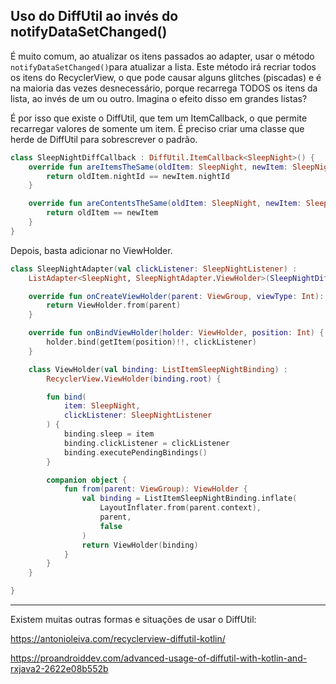 ## Uso do DiffUtil ao invés do notifyDataSetChanged()

É muito comum, ao atualizar os itens passados ao adapter, usar o método `notifyDataSetChanged()`para atualizar a lista. Este método irá recriar todos os itens do RecyclerView, o que pode causar alguns glitches (piscadas) e é na maioria das vezes desnecessário, porque recarrega TODOS os itens da lista, ao invés de um ou outro. Imagina o efeito disso em grandes listas?

É por isso que existe o DiffUtil, que tem um ItemCallback, o que permite recarregar valores de somente um item. É preciso criar uma classe que herde de DiffUtil para sobrescrever o padrão.

```kotlin
class SleepNightDiffCallback : DiffUtil.ItemCallback<SleepNight>() {
    override fun areItemsTheSame(oldItem: SleepNight, newItem: SleepNight): Boolean {
        return oldItem.nightId == newItem.nightId
    }

    override fun areContentsTheSame(oldItem: SleepNight, newItem: SleepNight): Boolean {
        return oldItem == newItem
    }
}
```

Depois, basta adicionar no ViewHolder.

```kotlin
class SleepNightAdapter(val clickListener: SleepNightListener) :
    ListAdapter<SleepNight, SleepNightAdapter.ViewHolder>(SleepNightDiffCallback()) {

    override fun onCreateViewHolder(parent: ViewGroup, viewType: Int): ViewHolder {
        return ViewHolder.from(parent)
    }

    override fun onBindViewHolder(holder: ViewHolder, position: Int) {
        holder.bind(getItem(position)!!, clickListener)
    }

    class ViewHolder(val binding: ListItemSleepNightBinding) :
        RecyclerView.ViewHolder(binding.root) {

        fun bind(
            item: SleepNight,
            clickListener: SleepNightListener
        ) {
            binding.sleep = item
            binding.clickListener = clickListener
            binding.executePendingBindings()
        }

        companion object {
            fun from(parent: ViewGroup): ViewHolder {
                val binding = ListItemSleepNightBinding.inflate(
                    LayoutInflater.from(parent.context),
                    parent,
                    false
                )
                return ViewHolder(binding)
            }
        }
    }

}
```



------

Existem muitas outras formas e situações de usar o DiffUtil:

https://antonioleiva.com/recyclerview-diffutil-kotlin/

https://proandroiddev.com/advanced-usage-of-diffutil-with-kotlin-and-rxjava2-2622e08b552b

